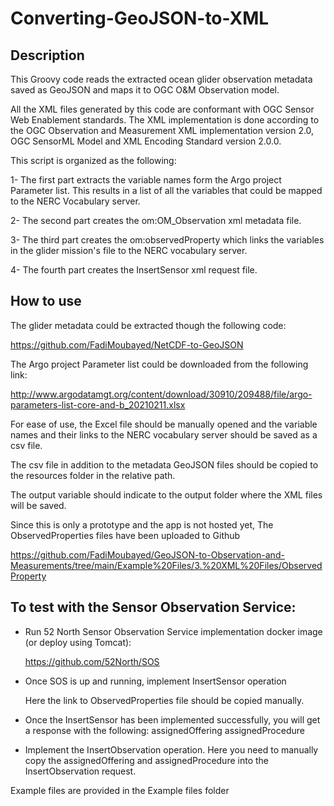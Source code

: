 # Converting-GeoJSON-to-XML

## Description
This Groovy code reads the extracted ocean glider observation metadata saved as GeoJSON and maps it to OGC O&M Observation model.


All the XML files generated by this code are conformant with OGC Sensor Web Enablement standards. The XML implementation is done according to the OGC Observation and Measurement XML implementation version 2.0, OGC SensorML Model and XML Encoding Standard version 2.0.0.

This script is organized as the following:

  1- The first part extracts the variable names form the Argo project Parameter list. This results in a list of all the variables that could be mapped to the NERC Vocabulary server.

  2- The second part creates the om:OM_Observation xml metadata file.

  3- The third part creates the om:observedProperty which links the variables in the glider mission's file to the NERC vocabulary server.

  4- The fourth part creates the InsertSensor xml request file.



  ## How to use
  The glider metadata could be extracted though the following code:
  
   https://github.com/FadiMoubayed/NetCDF-to-GeoJSON

  The Argo project Parameter list could be downloaded from the following link:
  
  http://www.argodatamgt.org/content/download/30910/209488/file/argo-parameters-list-core-and-b_20210211.xlsx

  For ease of use, the Excel file should be manually opened and the variable names and their links to the NERC vocabulary server should be saved as a csv file.

  The csv file in addition to the metadata GeoJSON files should be copied to the resources folder in the relative path.

  The output variable should indicate to the output folder where the XML files will be saved.

  Since this is only a prototype and the app is not hosted yet, The ObservedProperties files have been uploaded to Github
  
  https://github.com/FadiMoubayed/GeoJSON-to-Observation-and-Measurements/tree/main/Example%20Files/3.%20XML%20Files/ObservedProperty
  
  ## To test with the Sensor Observation Service:
  - Run 52 North Sensor Observation Service implementation docker image (or deploy using Tomcat):
  
       https://github.com/52North/SOS
  
  - Once SOS is up and running, implement InsertSensor operation
  
       Here the link to ObservedProperties file should be copied manually.
       
  - Once the InsertSensor has been implemented successfully, you will get a response with the following:
  assignedOffering
  assignedProcedure

  - Implement the InsertObservation operation. Here you need to manually copy the assignedOffering and assignedProcedure into the InsertObservation request.

  Example files are provided in the Example files folder




